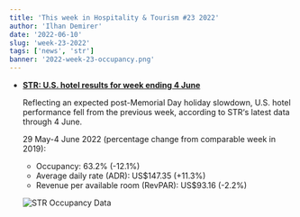 ```yaml
---
title: 'This week in Hospitality & Tourism #23 2022'
author: 'Ilhan Demirer'
date: '2022-06-10'
slug: 'week-23-2022'
tags: ['news', 'str']
banner: '2022-week-23-occupancy.png'
---
```


- **[STR: U.S. hotel results for week ending 4 June](https://str.com/press-release/str-us-hotel-results-week-ending-4-june)**

  Reflecting an expected post-Memorial Day holiday slowdown, U.S. hotel performance fell from the previous week, according to STR‘s latest data through 4 June.

  29 May-4 June 2022 (percentage change from comparable week in 2019):

  - Occupancy: 63.2% (-12.1%)
  - Average daily rate (ADR): US$147.35 (+11.3%)
  - Revenue per available room (RevPAR): US$93.16 (-2.2%)

  ![STR Occupancy Data](/images/blogimages/2022-week-23-occupancy.png)

